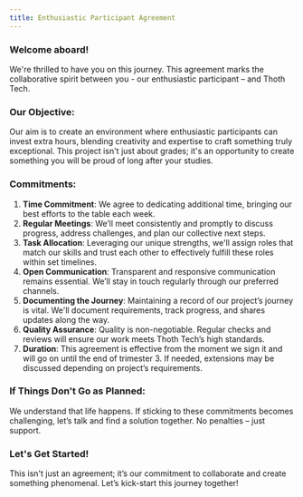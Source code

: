 ```yaml
---
title: Enthusiastic Participant Agreement
---
```


### Welcome aboard!

We're thrilled to have you on this journey. This agreement marks the collaborative spirit between
you - our enthusiastic participant – and Thoth Tech.

### Our Objective:

Our aim is to create an environment where enthusiastic participants can invest extra hours, blending
creativity and expertise to craft something truly exceptional. This project isn't just about grades;
it's an opportunity to create something you will be proud of long after your studies.

### Commitments:

1. <b>Time Commitment</b>: We agree to dedicating additional time, bringing our best efforts to the
   table each week.
2. <b>Regular Meetings</b>: We’ll meet consistently and promptly to discuss progress, address
   challenges, and plan our collective next steps.
3. <b>Task Allocation</b>: Leveraging our unique strengths, we'll assign roles that match our skills
   and trust each other to effectively fulfill these roles within set timelines.
4. <b>Open Communication</b>: Transparent and responsive communication remains essential. We’ll stay
   in touch regularly through our preferred channels.
5. <b>Documenting the Journey</b>: Maintaining a record of our project’s journey is vital. We'll
   document requirements, track progress, and shares updates along the way.
6. <b>Quality Assurance</b>: Quality is non-negotiable. Regular checks and reviews will ensure our
   work meets Thoth Tech’s high standards.
7. <b>Duration</b>: This agreement is effective from the moment we sign it and will go on until the
   end of trimester 3. If needed, extensions may be discussed depending on project’s requirements.

### If Things Don't Go as Planned:

We understand that life happens. If sticking to these commitments becomes challenging, let’s talk
and find a solution together. No penalties – just support.

### Let's Get Started!

This isn't just an agreement; it’s our commitment to collaborate and create something phenomenal.
Let’s kick-start this journey together!

